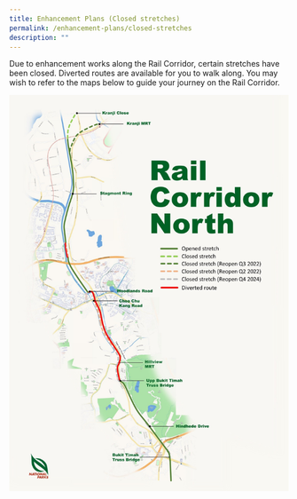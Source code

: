 ```yaml
---
title: Enhancement Plans (Closed stretches)
permalink: /enhancement-plans/closed-stretches
description: ""
---
```

Due to enhancement works along the Rail Corridor, certain stretches have been closed. Diverted routes are available for you to walk along. You may wish to refer to the maps below to guide your journey on the Rail Corridor.

![Alt text for image on Isomer site](/images/RC_North_Nov2021.jpg)